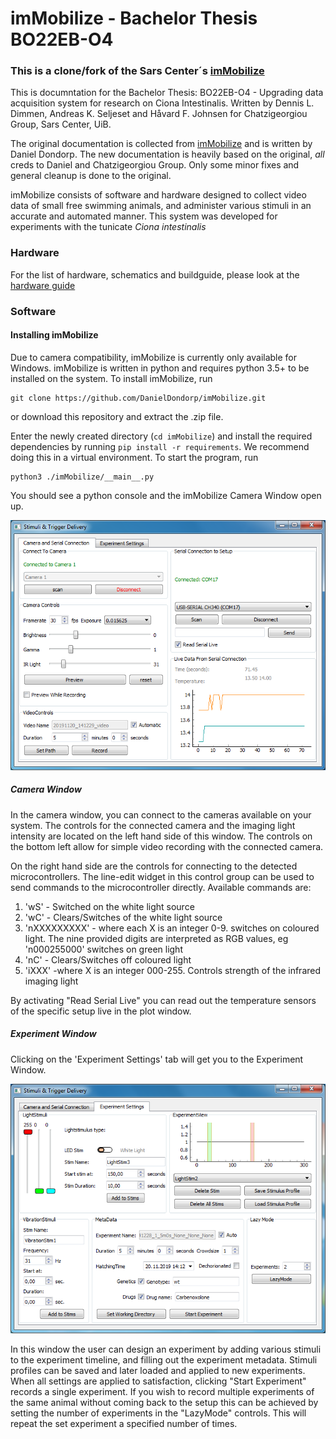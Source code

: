 
# imMobilize - Bachelor Thesis BO22EB-O4 
### This is a clone/fork of the Sars Center´s [imMobilize](https://github.com/ChatzigeorgiouGroup/imMobilize)

This is documntation for the Bachelor Thesis: BO22EB-O4 - Upgrading data acquisition system for research on Ciona Intestinalis.
Written by Dennis L. Dimmen, Andreas K. Seljeset and Håvard F. Johnsen for Chatzigeorgiou Group, Sars Center, UiB.

The original documentation is collected from [imMobilize](https://github.com/ChatzigeorgiouGroup/imMobilize) and is written by Daniel Dondorp. The new documentation is heavily based on the original, _all_ creds to Daniel and Chatzigeorgiou Group. Only some minor fixes and general cleanup is done to the original.

imMobilize consists of software and hardware designed to collect video data of small free swimming animals, and administer various stimuli in an accurate and automated manner. This system was developed for experiments with the tunicate _Ciona intestinalis_

### Hardware
For the list of hardware, schematics and buildguide, please look at the [hardware guide](insert_link_here)

### Software

#### Installing imMobilize

Due to camera compatibility, imMobilize is currently only available for Windows. imMobilize is written in python and requires python 3.5+ to be installed on the system. To install imMobilize, run 
```
git clone https://github.com/DanielDondorp/imMobilize.git
```
or download this repository and extract the .zip file.

Enter the newly created directory (`cd imMobilize`) and install the required dependencies by running `pip install -r requirements`. We recommend doing this in a virtual environment.
To start the program, run
```
python3 ./imMobilize/__main__.py
```

You should see a python console and the imMobilize Camera Window open up.


![CameraWindow](./ReadMe_data/imMobilizeCameraWindow.png)

##### Camera Window

In the camera window, you can connect to the cameras available on your system. The controls for the connected camera and the imaging light intensity are located on the left hand side of this window. The controls on the bottom left allow for simple video recording with the connected camera.

On the right hand side are the controls for connecting to the detected microcontrollers. The line-edit widget in this control group can be used to send commands to the microcontroller directly. Available commands are:
1. 'wS' - Switched on the white light source
2. 'wC' - Clears/Switches of the white light source
3. 'nXXXXXXXXX' - where each X is an integer 0-9. switches on coloured light. The nine provided digits are interpreted as RGB values, eg 'n000255000' switches on green light
4. 'nC' - Clears/Switches off coloured light
5. 'iXXX' -where X is an integer 000-255. Controls strength of the infrared imaging light

By activating "Read Serial Live" you can read out the temperature sensors of the specific setup live in the plot window.

##### Experiment Window
Clicking on the 'Experiment Settings' tab will get you to the Experiment Window.

![ExperimentWindow](./ReadMe_data/imMobilizeExperimentWindow.png)

In this window the user can design an experiment by adding various stimuli to the experiment timeline, and filling out the experiment metadata. Stimuli profiles can be saved and later loaded and applied to new experiments. When all settings are applied to satisfaction, clicking "Start Experiment" records a single experiment. If you wish to record multiple experiments of the same animal without coming back to the setup this can be achieved by setting the number of experiments in the "LazyMode" controls. This will repeat the set experiment a specified number of times.
